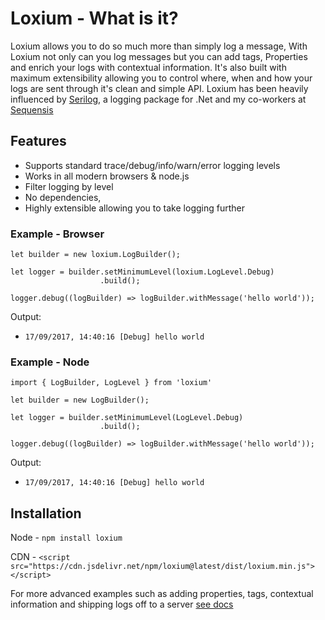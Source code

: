 ﻿
# Loxium - What is it?

Loxium allows you to do so much more than simply log a message, With Loxium not only can you log messages but you can add tags, Properties and enrich your logs with contextual information. It's also built with maximum extensibility allowing you to control where, when and how your logs are sent through it's clean and simple API. Loxium has been heavily influenced by [Serilog](https://serilog.net/), a logging package for .Net and my co-workers at [Sequensis](http://www.sequensis.co.uk)

## Features

* Supports standard trace/debug/info/warn/error logging levels 
* Works in all modern browsers & node.js
* Filter logging by level
* No dependencies, 
* Highly extensible allowing you to take logging further

### Example - Browser

```JS
let builder = new loxium.LogBuilder();
    
let logger = builder.setMinimumLevel(loxium.LogLevel.Debug)
                    .build();

logger.debug((logBuilder) => logBuilder.withMessage('hello world'));
```

Output:
- `17/09/2017, 14:40:16 [Debug] hello world`

### Example - Node
```JS
import { LogBuilder, LogLevel } from 'loxium'

let builder = new LogBuilder();

let logger = builder.setMinimumLevel(LogLevel.Debug)
                    .build();

logger.debug((logBuilder) => logBuilder.withMessage('hello world'));
```

Output:
- `17/09/2017, 14:40:16 [Debug] hello world`

## Installation
Node - `npm install loxium`

CDN - `<script src="https://cdn.jsdelivr.net/npm/loxium@latest/dist/loxium.min.js"></script>`


For more advanced examples such as adding properties, tags, contextual information and shipping logs off to a server [see docs](http://www.loxiumjs.com)